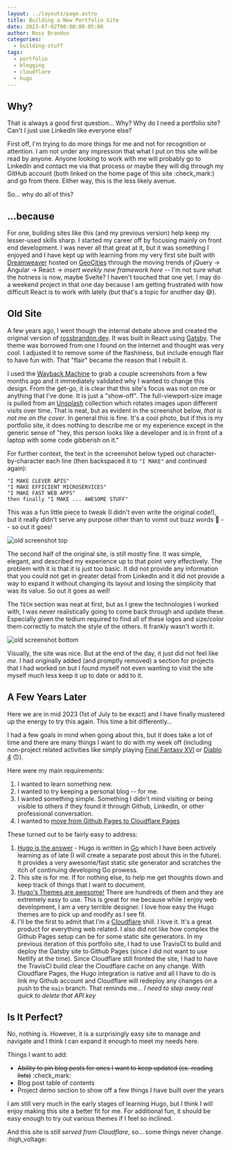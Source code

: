 ```yaml
---
layout: ../layouts/page.astro
title: Building a New Portfolio Site
date: 2023-07-02T00:00:00-05:00
author: Ross Brandon
categories:
  - building-stuff
tags:
  - portfolio
  - blogging
  - cloudflare
  - hugo
---
```


## Why?

That is always a good first question... Why? Why do I need a portfolio site? Can't I just use LinkedIn like everyone else?

First off, I'm trying to do more things for me and not for recognition or attention. I am not under any impression that what I put on this site will be read by anyone. Anyone looking to work with me will probably go to LinkedIn and contact me via that process or maybe they will dig through my GitHub account (both linked on the home page of this site :check_mark:) and go from there. Either way, this is the less likely avenue.

So... why do all of this?

## ...because

For one, building sites like this (and my previous version) help keep my lesser-used skills sharp. I started my career off by focusing mainly on front end development. I was never all that great at it, but it was something I enjoyed and I have kept up with learning from my very first site built with [Dreamweaver](https://en.wikipedia.org/wiki/Adobe_Dreamweaver) hosted on [GeoCities](https://en.wikipedia.org/wiki/GeoCities) through the moving trends of jQuery -> Angular -> React -> _insert weekly new framework here_ -- I'm not sure what the hotness is now, maybe Svelte? I haven't touched that one yet. I may do a weekend project in that one day because I am getting frustrated with how difficult React is to work with lately (but that's a topic for another day :sweat_smile:).

## Old Site

A few years ago, I went though the internal debate above and created the original version of [rossbrandon.dev](https://github.com/rossbrandon/rosstafarian.github.io). It was built in React using [Gatsby](https://www.gatsbyjs.com/). The theme was borrowed from one I found on the internet and thought was very cool. I adjusted it to remove some of the flashiness, but include enough flair to have fun with. That "flair" became the reason that I rebuilt it.

I used the [Wayback Machine](https://archive.org/web/) to grab a couple screenshots from a few months ago and it immediately validated why I wanted to change this design. From the get-go, it is clear that this site's focus was not on me or anything that I've done. It is just a "show-off". The full-viewport-size image is pulled from an [Unsplash](https://unsplash.com/) collection which rotates images upon different visits over time. That is neat, but as evident in the screenshot below, _that is not me on the cover_. In general this is fine. It's a cool photo, but if this is my portfolio site, it does nothing to describe me or my experience except in the generic sense of "hey, this person looks like a developer and is in front of a laptop with some code gibberish on it."

For further context, the text in the screenshot below typed out character-by-character each line (then backspaced it to `"I MAKE"` and continued again):

```
"I MAKE CLEVER APIS"
"I MAKE EFFICIENT MICROSERVICES"
"I MAKE FAST WEB APPS"
then finally "I MAKE ... AWESOME STUFF"
```

This was a fun little piece to tweak (I didn't even write the original code!), but it really didn't serve any purpose other than to vomit out buzz words :melting_face: -- so out it goes!

![old screenshot top](@assets/images/rossbrandon_dev_old_screenshot_top.png 'rossbrandon.dev old screenshot above the fold')

The second half of the original site, is still mostly fine. It was simple, elegant, and described my experience up to that point very effectively. The problem with it is that it is just too basic. It did not provide any information that you could not get in greater detail from LinkedIn and it did not provide a way to expand it without changing its layout and losing the simplicity that was its value. So out it goes as well!

The `TECH` section was neat at first, but as I grew the technologies I worked with, I was never realistically going to come back through and update these. Especially given the tedium required to find all of these logos and size/color them correctly to match the style of the others. It frankly wasn't worth it.

![old screenshot bottom](@assets/images/rossbrandon_dev_old_screenshot_bottom.png 'rossbrandon.dev old screenshot below the fold')

Visually, the site was nice. But at the end of the day, it just did not feel like _me_. I had originally added (and promptly removed) a section for projects that I had worked on but I found myself not even wanting to visit the site myself much less keep it up to date or add to it.

## A Few Years Later

Here we are in mid 2023 (1st of July to be exact) and I have finally mustered up the energy to try this again. This time a bit differently...

I had a few goals in mind when going about this, but it does take a lot of time and there are many things I want to do with my week off (including non-project related activities like simply playing [Final Fantasy XVI](https://na.finalfantasyxvi.com/) or [Diablo 4](https://diablo4.blizzard.com/en-us/) :upside_down_face:).

Here were my main requirements:

1. I wanted to learn something new.
2. I wanted to try keeping a personal blog -- for me.
3. I wanted something simple. Something I didn't mind visiting or being visible to others if they found it through Github, LinkedIn, or other professional conversation.
4. I wanted to [move from Github Pages to Cloudflare Pages](https://hmolina.dev/p/moving-away-from-github-pages-to-cloudflare-pages/)

These turned out to be fairly easy to address:

1. [Hugo is the answer](https://gohugo.io/) - Hugo is written in [Go](https://go.dev/) which I have been actively learning as of late (I will create a separate post about this in the future). It provides a very awesome/fast static site generator and scratches the itch of continuing developing Go prowess.
2. This site is for me. If for nothing else, to help me get thoughts down and keep track of things that I want to document.
3. [Hugo\'s Themes are awesome!](https://themes.gohugo.io/) There are hundreds of them and they are extremely easy to use. This is great for me because while I enjoy web development, I am a very terrible designer. I love how easy the Hugo themes are to pick up and modify as I see fit.
4. I'll be the first to admit that I'm a [Cloudflare](https://cloudflare.com) shill. I love it. It's a great product for everything web related. I also did not like how complex the Github Pages setup can be for some static site generators. In my previous iteration of this portfolio site, I had to use TravisCI to build and deploy the Gatsby site to Github Pages (since I did not want to use Netlify at the time). Since Cloudflare still fronted the site, I had to have the TravisCI build clear the Cloudflare cache on any change. With Cloudflare Pages, the Hugo integration is native and all I have to do is link my Github account and Cloudflare will redeploy any changes on a push to the `main` branch. That reminds me... _I need to step away real quick to delete that API key_

## Is It Perfect?

No, nothing is. However, it is a surprisingly easy site to manage and navigate and I think I can expand it enough to meet my needs here.

Things I want to add:

- ~~Ability to pin blog posts for ones I want to keep updated (ex. reading lists)~~ :check_mark:
- Blog post table of contents
- Project demo section to show off a few things I have built over the years

I am still very much in the early stages of learning Hugo, but I think I will enjoy making this site a better fit for me. For additional fun, it should be easy enough to try out various themes if I feel so inclined.

And this site is _still served from Cloudflare_, so... some things never change. :high_voltage:
